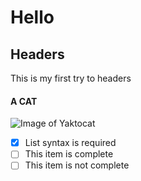 # Hello
## Headers
This is my first try to headers

#### A CAT
![Image of Yaktocat](https://octodex.github.com/images/yaktocat.png)


- [x] List syntax is required
- [ ] This item is complete
- [ ] This item is not complete

